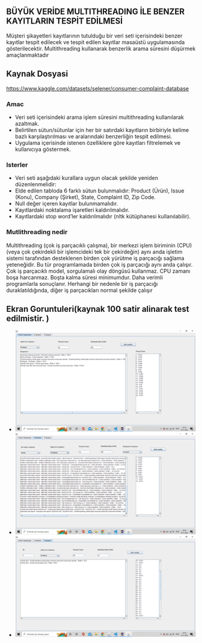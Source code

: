 ## BÜYÜK VERİDE MULTITHREADING İLE BENZER KAYITLARIN TESPİT EDİLMESİ
Müşteri şikayetleri kayıtlarının tutulduğu bir veri seti içerisindeki benzer kayıtlar tespit
edilecek ve tespit edilen kayıtlar masaüstü uygulamasında gösterilecektir. Multithreading
kullanarak benzerlik arama süresini düşürmek amaçlanmaktadır

## Kaynak Dosyasi
https://www.kaggle.com/datasets/selener/consumer-complaint-database

### Amac 
- Veri seti içerisindeki arama işlem süresini multithreading kullanılarak azaltmak.
- Belirtilen sütun/sütunlar için her bir satırdaki kayıtların birbiriyle kelime bazlı
karşılaştırılması ve aralarındaki benzerliğin tespit edilmesi.
- Uygulama içerisinde istenen özelliklere göre kayıtları filtrelemek ve kullanıcıya
göstermek.

### Isterler
- Veri seti aşağıdaki kurallara uygun olacak şekilde yeniden düzenlenmelidir:
- Elde edilen tabloda 6 farklı sütun bulunmalıdır: Product (Ürün), Issue (Konu),
Company (Şirket), State, Complaint ID, Zip Code.
- Null değer içeren kayıtlar bulunmamalıdır.
- Kayıtlardaki noktalama işaretleri kaldırılmalıdır.
- Kayıtlardaki stop word’ler kaldırılmalıdır (nltk kütüphanesi kullanılabilir).


### Mutlithreading nedir
Multithreading (çok iş parçacıklı çalışma), bir merkezi işlem biriminin (CPU) (veya çok
çekirdekli bir işlemcideki tek bir çekirdeğin) aynı anda işletim sistemi tarafından desteklenen
birden çok yürütme iş parçacığı sağlama yeteneğidir.
Bu tür programlamada birden çok iş parçacığı aynı anda çalışır. Çok iş parçacıklı model,
sorgulamalı olay döngüsü kullanmaz. CPU zamanı boşa harcanmaz. Boşta kalma süresi
minimumdur. Daha verimli programlarla sonuçlanır. Herhangi bir nedenle bir iş parçacığı
duraklatıldığında, diğer iş parçacıkları normal şekilde çalışır

## Ekran Goruntuleri(kaynak 100 satir alinarak test edilmistir. ) 
- ![Profile](https://github.com/omerulusoy41/BigData-MultiThreading/blob/master/Ekran%20G%C3%B6r%C3%BCnt%C3%BCs%C3%BC%20(25).png)  
- ![Profile](https://github.com/omerulusoy41/BigData-MultiThreading/blob/master/Ekran%20G%C3%B6r%C3%BCnt%C3%BCs%C3%BC%20(26).png)  
- ![Profile](https://github.com/omerulusoy41/BigData-MultiThreading/blob/master/Ekran%20G%C3%B6r%C3%BCnt%C3%BCs%C3%BC%20(27).png)
